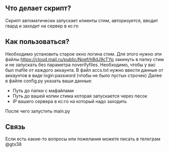 ## Что делает скрипт?
Скрипт автоматически запускает клиенты стим, авторизуется, вводит гвард и заходит на сервер в кс:го

## Как пользоваться?
Необходимо установить старое окно логина стим. Для этого нужно эти файлы https://cloud.mail.ru/public/Noef/hBdJ9cTYp закинуть в папку стим и не запускать без параметра noverifyfiles.
Необходимо, чтобы у вас был mafile от каждого аккаунта.
В файл accs.txt нужно ввести данные от аккаунтов в виде login:password (чтобы не было пустых строчек)
Далее в файле config.py указать ваши данные:
- Путь до папки с мафайлами
- Путь до вашей копии стима которая запускается через песок
- IP вашего сервера в кс:го на который надо заходить

После чего запустить main.py

## Связь
Если есть какие-то вопросы или пожелания можете писать в телеграм @gtx38
